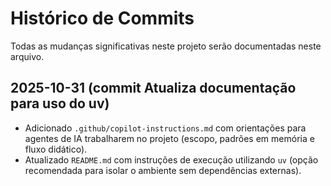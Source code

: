 # Histórico de Commits

Todas as mudanças significativas neste projeto serão documentadas neste arquivo.

## 2025-10-31 (commit Atualiza documentação para uso do uv)

- Adicionado `.github/copilot-instructions.md` com orientações para agentes de IA trabalharem no projeto (escopo, padrões em memória e fluxo didático).
- Atualizado `README.md` com instruções de execução utilizando `uv` (opção recomendada para isolar o ambiente sem dependências externas).
